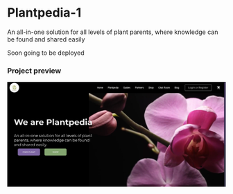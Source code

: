 # Plantpedia-1
An all-in-one solution for all levels of plant parents, where knowledge can be found and shared easily

Soon going to be deployed 


### Project preview 
![Alt text](plantpediascreenshothpc.png)
